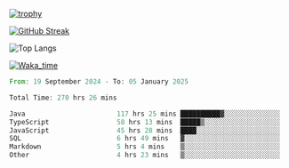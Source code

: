 <!--
**ren-joey/ren-joey** is a ✨ _special_ ✨ repository because its `README.md` (this file) appears on your GitHub profile.

Here are some ideas to get you started:

- 🔭 I’m currently working on ...
- 🌱 I’m currently learning ...
- 👯 I’m looking to collaborate on ...
- 🤔 I’m looking for help with ...
- 💬 Ask me about ...
- 📫 How to reach me: ...
- 😄 Pronouns: ...
- ⚡ Fun fact: ...
-->

[![trophy](https://github-profile-trophy.vercel.app/?username=ren-joey&theme=darkhub&column=5)](https://github.com/ren-joey)

[![GitHub Streak](https://streak-stats.demolab.com/?user=ren-joey&theme=dark)](https://github.com/ren-joey)

![Top Langs](https://github-readme-stats.vercel.app/api/top-langs?username=ren-joey&show_icons=true&layout=compact&locale=en&hide=html,CSS,scss,Pug,Twig&theme=dark)

[![Waka_time](https://github-readme-stats.vercel.app/api/wakatime?username=joeyren&theme=dark)](https://github.com/ren-joey)

<!--START_SECTION:waka-->

```rust
From: 19 September 2024 - To: 05 January 2025

Total Time: 270 hrs 26 mins

Java                       117 hrs 25 mins ██████████▓░░░░░░░░░░░░░░   42.72 %
TypeScript                 58 hrs 13 mins  █████▒░░░░░░░░░░░░░░░░░░░   21.19 %
JavaScript                 45 hrs 28 mins  ████░░░░░░░░░░░░░░░░░░░░░   16.55 %
SQL                        6 hrs 49 mins   ▓░░░░░░░░░░░░░░░░░░░░░░░░   02.49 %
Markdown                   5 hrs 4 mins    ▒░░░░░░░░░░░░░░░░░░░░░░░░   01.85 %
Other                      4 hrs 23 mins   ▒░░░░░░░░░░░░░░░░░░░░░░░░   01.60 %
```

<!--END_SECTION:waka-->
